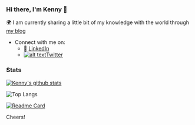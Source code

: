 <!-- Please don't remove this: Grab your social icons from https://github.com/carlsednaoui/gitsocial -->

[1.2]: http://i.imgur.com/wWzX9uB.png (twitter icon without padding)
[1]: [Twitter](https://twitter.com/_Ken0x)

### Hi there, I'm Kenny 👋
<!--
**kennyOlakunle/kennyOlakunle** is a ✨ _special_ ✨ repository because its `README.md` (this file) appears on your GitHub profile.
-->
:earth_africa: I am currently sharing a little bit of my knowledge with the world through [my blog](https://thecodezs.hashnode.dev)

- Connect with me on:
  - :office: [LinkedIn](https://www.linkedin.com/in/kehindeabe/)
  - [![alt text][1.2]][1][Twitter](https://twitter.com/_Ken0x)

### Stats
[![Kenny's github stats](https://github-readme-stats.vercel.app/api?username=kennyOlakunle&count_private=true&show_icons=true&theme=radical&hide_rank=false&PAT_1)](https://github.com/anuraghazra/github-readme-stats)

![Top Langs](https://github-readme-stats.vercel.app/api/top-langs/?username=kennyOlakunle&hide_progress=true)


[![Readme Card](https://github-readme-stats.vercel.app/api/pin/?username=kennyOlakunle&repo=github-readme-stats)](https://github.com/kennyOlakunle/github-readme-stats)


Cheers!
